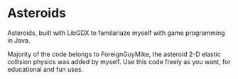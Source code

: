 # Asteroids
Asteroids, built with LibGDX to familariaze myself with game programming in Java.


Majority of the code belongs to ForeignGuyMike, the asteroid 2-D elastic collision physics was added by myself.
Use this code freely as you want, for educational and fun uses.
